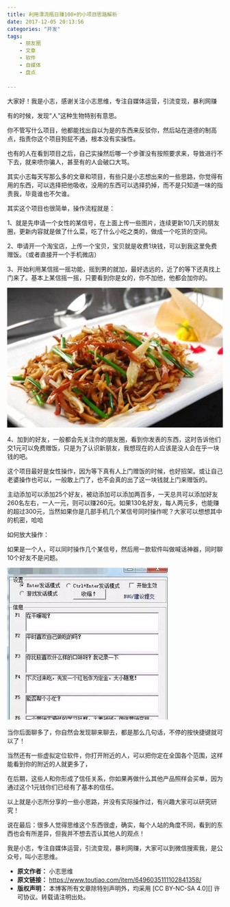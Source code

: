 ```yaml
---
title: 利用漂流瓶日赚100+的小项目思路解析
date: 2017-12-05 20:13:56
categories: "开发"
tags:
	- 朋友圈
	- 文章
	- 软件
	- 自媒体
	- 盘点

---
```


大家好！我是小志，感谢关注小志思维，专注自媒体运营，引流变现，暴利网赚

有的时候，发现“人”这种生物特别有意思。

你不管写什么项目，他都能找出自以为是的东西来反驳你，然后站在道德的制高点，指责你这个项目狗屁不通，根本没有实操性。

也有的人在看到项目之后，自己实操然后哪一个步骤没有按照要求来，导致进行不下去，就来喷你骗人，甚至有的人会破口大骂。

其实小志每天写那么多的文章和项目，有些只是小志想出来的一些思路，你觉得有用的东西，可以选择把他吸收，没用的东西可以选择扔掉，而不是只知道一味的指责我，毕竟谁也不欠谁。

其实这个项目也很简单，操作流程就是：

1、就是先申请一个女性的某信号，在上面上传一些图片，连续更新10几天的朋友圈，更新内容就是做了什么菜，吃了什么小吃之类的，做成一个吃货的空间。

2、申请开一个淘宝店，上传一个宝贝，宝贝就是收费1块钱，可以到我这里免费赠饭。（或者直接开一个手机微店）

3、开始利用某信摇一摇功能，摇到男的就加，最好选远的，近了的等下还真找上门来了。基本上某信摇一摇，只要看到你是女的，你不加他，他都会加你的。

![利用漂流瓶日赚100+的小项目思路解析][100]

4、加到的好友，一般都会先关注你的朋友圈，看到你发表的东西，这时告诉他们交1元可以免费赠饭，只是为了认识新朋友，我想现在的人应该是没人会在乎一块钱的吧。

这个项目最好是女性操作，因为等下真有人上门赠饭的时候，也好招架。或让自己老婆操作也可以，一般敢上门了，也不会真的出了这一块钱就上门来赠饭的。

主动添加可以添加25个好友，被动添加可以添加两百多，一天总共可以添加好友260名左右，一人一元，则可以赚260元。如果130名好友，每人两元多，也能赚的超过300元，当然如果你是几部手机几个某信号同时操作呢？大家可以想想其中的机密，哈哈

如何放大操作：

如果是一个人，可以同时操作几个某信号，然后用一款软件叫做喊话神器，同时聊10个好友不是问题。

![利用漂流瓶日赚100+的小项目思路解析][100 1]

当你后面聊多了，你自然会发现聊来聊去，都是那么几句话，不停的按快捷键就可以了！

当然还有一些虚拟定位软件，你打开附近的人，可以把你定在全国各个范围，这样能看到你的附近的人就更多了，

在后期，这些人和你形成了信任关系，你如果再做什么其他产品照样会买单，因为通过这个1元钱你们已经有了基本的信任。

以上就是小志所分享的一些小思路，并没有实际操作过，有兴趣大家可以研究研究！

说在最后：很多人觉得思维这个东西很虚，确实，每个人站的角度不同，看到的东西也会有所差异，但我并不想去否认其他人的观点！

我是小志，专注自媒体运营，引流变现，暴利网赚，大家可以到微信搜索我，是公众号，叫小志思维。


[100]: static/resources/crawler/BRMU-YFM2-MURE.jpg
[100 1]: static/resources/crawler/UIJZ-2MEF-FBYR.jpg
 *  **原文作者：** 小志思维
 *  **原文链接：** https://www.toutiao.com/item/6496035111102841358/
 *  **版权声明：** 本博客所有文章除特别声明外，均采用 [CC BY-NC-SA 4.0][] 许可协议。转载请注明出处。
